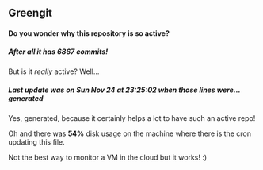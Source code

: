 ## Greengit

#### Do you wonder why this repository is so active?

##### After all it has 6867 commits!

But is it *really* active? Well...

##### Last update was on Sun Nov 24 at 23:25:02 when those lines were... generated

Yes, generated, because it certainly helps a lot to have such an active repo!

Oh and there was **54%** disk usage on the machine
where there is the cron updating this file.

Not the best way to monitor a VM in the cloud but it works! :)
